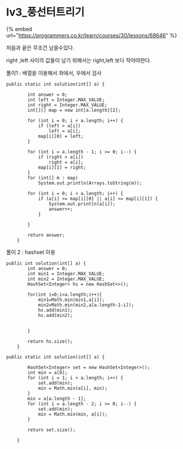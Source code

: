 # lv3\_풍선터트리기



{% embed url="https://programmers.co.kr/learn/courses/30/lessons/68646" %}

 처음과 끝은 무조건 남을수있다.

right ,left 사이의 값들이 남기 위해서는 right,left 보다 작아야한다.

 풀이1 :  배열을 이용해서 좌에서, 우에서 검사 

```text
public static int solution(int[] a) {

		int answer = 0;
		int left = Integer.MAX_VALUE;
		int right = Integer.MAX_VALUE;
		int[][] map = new int[a.length][2];

		for (int i = 0; i < a.length; i++) {
			if (left > a[i])
				left = a[i];
			map[i][0] = left;
		}

		for (int i = a.length - 1; i >= 0; i--) {
			if (right > a[i])
				right = a[i];
			map[i][1] = right;
		}
		for (int[] m : map)
			System.out.println(Arrays.toString(m));

		for (int i = 0; i < a.length; i++) {
			if (a[i] <= map[i][0] || a[i] <= map[i][1]) {
				System.out.println(a[i]);
				answer++;
			}

		}

		return answer;
	}
```

 풀이 2 : hashset 이용

```text
public int solution(int[] a) {
        int answer = 0;
        int min1 = Integer.MAX_VALUE;
        int min2 = Integer.MAX_VALUE;
        HashSet<Integer> hs = new HashSet<>();

        for(int i=0;i<a.length;i++){
            min1=Math.min(min1,a[i]);
            min2=Math.min(min2,a[a.length-1-i]);
            hs.add(min1);
            hs.add(min2);


        }

        return hs.size();
    }
```



```text
public static int solution(int[] a) {

		HashSet<Integer> set = new HashSet<Integer>();
		int min = a[0];
		for (int i = 1; i < a.length; i++) {
			set.add(min);
			min = Math.min(a[i], min);
		}
		min = a[a.length - 1];
		for (int i = a.length - 2; i >= 0; i--) {
			set.add(min);
			min = Math.min(min, a[i]);
		}

		return set.size();

	}
```

